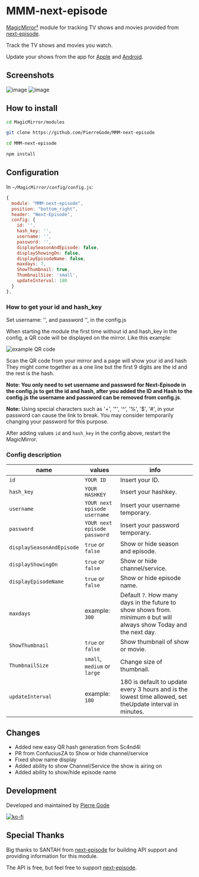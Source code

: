 # MMM-next-episode

[MagicMirror²](https://magicmirror.builders/) module for tracking TV shows and movies provided from  [next-episode](https://next-episode.net/).

Track the TV shows and movies you watch.

Update your shows from the app for [Apple](https://apps.apple.com/se/app/next-episode-track-tv-shows/id347009526) and [Android](https://play.google.com/store/apps/details?id=net.nextepisode.android).

## Screenshots

![image](img/episodeName.png) ![image](img/showingOn.png)

## How to install

```bash
cd MagicMirror/modules
```
```bash
git clone https://github.com/PierreGode/MMM-next-episode
```
```bash
cd MMM-next-episode
```
```bash
npm install
```

## Configuration

In `~/MagicMirror/config/config.js`:

```js
{
  module: "MMM-next-episode",
  position: "bottom_right",
  header: "Next-Episode",
  config: {
    id: '',
    hash_key: '',
    username: '',
    password: '',
    displaySeasonAndEpisode: false,
    displayShowingOn: false,
    displayEpisodeName: false,
    maxdays: 7,
    ShowThumbnail: true,
    ThumbnailSize: 'small',
    updateInterval: 180
  }
},
```

### How to get your id and hash_key

Set  username: '', and password '', in the config.js

When starting the module the first time without id and hash_key in the config, a QR code will be displayed on the mirror. Like this example:

![example QR code](img/screenshotqrcode.png)

Scan the QR code from your mirror and a page will show your id and hash They might come together as a one line but the first 9 digits are the id and the rest is the hash.

**Note: You only need to set username and password for Next-Episode in the config.js to get the id and hash, after you added the ID and Hash to the config.js the username and password can be removed from config.js**.

**Note:** Using special characters such as '+', '"', '^', '%', '$', '#', in your password can cause the link to break. You may consider temporarily changing your password for this purpose.

After adding values `id` and `hash_key` in the config above, restart the MagicMirror.

### Config description

| name | values | info |
| --- | --- | --- |
| `id` | `YOUR ID` | Insert your ID. |
| `hash_key` | `YOUR HASHKEY` | Insert your hashkey. |
| `username` | `YOUR next episode username` | Insert your username temporary. |
| `password` | `YOUR next episode password` | Insert your password temporary. |
| `displaySeasonAndEpisode` | `true` or `false` | Show or hide season and episode. |
| `displayShowingOn` | `true` or `false` | Show or hide channel/service. |
| `displayEpisodeName` | `true` or `false` | Show or hide episode name. |
| `maxdays` | example: `300` |  Default `7`. How many days in the future to show shows from. minimum `0` but will always show Today and the next day. |
|`ShowThumbnail`| `true` or `false` | Show thumbnail of show or movie. |
|`ThumbnailSize`| `small`, `medium` or `large` | Change size of thumbnail. |
|`updateInterval`| example: `180` | 180 is default to update every 3 hours and is the lowest time allowed, set theUpdate interval in minutes. |

## Changes
- Added new easy QR hash generation from Sc4nd4l
- PR from ConfuciusZA to Show or hide channel/service
- Fixed show name display
- Added ability to show Channel/Service the show is airing on 
- Added ability to show/hide episode name

## Development

Developed and maintained by [Pierre Gode](https://github.com/PierreGode)

[![ko-fi](https://ko-fi.com/img/githubbutton_sm.svg)](https://ko-fi.com/J3J2EARPK)

## Special Thanks

Big thanks to SANTAH from [next-episode](https://next-episode.net/) for building API support and providing information for this module.

The API is free, but feel free to support [next-episode](https://next-episode.net/).
